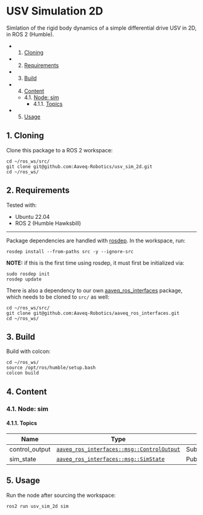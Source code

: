 # USV Simulation 2D

Simlation of the rigid body dynamics of a simple differential drive USV in 2D, in ROS 2 (Humble).

<!-- vscode-markdown-toc -->
* 1. [Cloning](#Cloning)
* 2. [Requirements](#Requirements)
* 3. [Build](#Build)
* 4. [Content](#Content)
	* 4.1. [Node: sim](#Node:sim)
		* 4.1.1. [Topics](#Topics)
* 5. [Usage](#Usage)

<!-- vscode-markdown-toc-config
	numbering=true
	autoSave=true
	/vscode-markdown-toc-config -->
<!-- /vscode-markdown-toc -->


##  1. <a name='Cloning'></a>Cloning

Clone this package to a ROS 2 workspace:
```
cd ~/ros_ws/src/
git clone git@github.com:Aaveq-Robotics/usv_sim_2d.git
cd ~/ros_ws/
```

##  2. <a name='Requirements'></a>Requirements
Tested with:
- Ubuntu 22.04
- ROS 2 (Humble Hawksbill)

---

Package dependencies are handled with [rosdep](https://docs.ros.org/en/foxy/Tutorials/Intermediate/Rosdep.html). In the workspace, run:

```
rosdep install --from-paths src -y --ignore-src
```

**NOTE:** if this is the first time using rosdep, it must first be initialized via:
```
sudo rosdep init
rosdep update
```

There is also a dependency to our own [aaveq_ros_interfaces](https://github.com/Aaveq-Robotics/aaveq_ros_interfaces) package, which needs to be cloned to `src/` as well:
```
cd ~/ros_ws/src/
git clone git@github.com:Aaveq-Robotics/aaveq_ros_interfaces.git
cd ~/ros_ws/
```

##  3. <a name='Build'></a>Build

Build with colcon:
```
cd ~/ros_ws/
source /opt/ros/humble/setup.bash
colcon build
```

##  4. <a name='Content'></a>Content

###  4.1. <a name='Node:sim'></a>Node: sim

####  4.1.1. <a name='Topics'></a>Topics

| Name      |Type   | I/O   |
| ---       | ---   | ---   |
| control_output | [`aaveq_ros_interfaces::msg::ControlOutput`](https://github.com/Aaveq-Robotics/aaveq_ros_interfaces/blob/main/msg/ControlOutput.msg) | Subscriber |
| sim_state | [`aaveq_ros_interfaces::msg::SimState`](https://github.com/Aaveq-Robotics/aaveq_ros_interfaces/blob/main/msg/SimState.msg) | Publisher |


##  5. <a name='Usage'></a>Usage

Run the node after sourcing the workspace:
```
ros2 run usv_sim_2d sim
```

